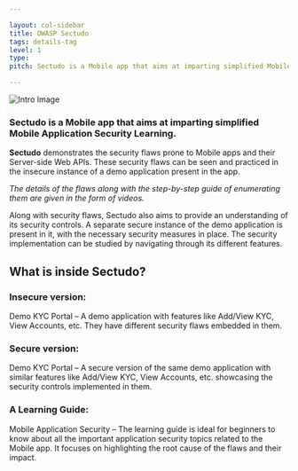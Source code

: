 ```yaml
---

layout: col-sidebar
title: OWASP Sectudo
tags: details-tag
level: 1
type: 
pitch: Sectudo is a Mobile app that aims at imparting simplified Mobile Application Security Learning.

---
```

![Intro Image](/images/intro.jpg)

### Sectudo is a Mobile app that aims at imparting simplified Mobile Application Security Learning. ###

**Sectudo** demonstrates the security flaws prone to Mobile apps and their Server-side Web APIs. These security flaws can be seen and practiced in the insecure instance of a demo application present in the app. 

*The details of the flaws along with the step-by-step guide of enumerating them are given in the form of videos.*

Along with security flaws, Sectudo also aims to provide an understanding of its security controls. A separate secure instance of the demo application is present in it, with the necessary security measures in place. The security implementation can be studied by navigating through its different features.

## What is inside Sectudo? ##

### Insecure version:
Demo KYC Portal – A demo application with features like Add/View KYC, View Accounts, etc. They have different security flaws embedded in them.

### Secure version:
Demo KYC Portal – A secure version of the same demo application with similar features like Add/View KYC, View Accounts, etc. showcasing the security controls implemented in them.

### A Learning Guide:
Mobile Application Security – The learning guide is ideal for beginners to know about all the important application security topics related to the Mobile app. It focuses on highlighting the root cause of the flaws and their impact. 
